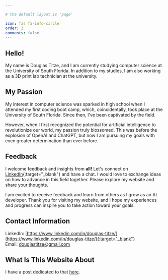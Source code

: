 ```yaml
---

# the default layout is 'page'

icon: fas fa-info-circle
order: 3
comments: false
---
```


## Hello!

My name is Douglas Titze, and I am currently studying computer science at the University of South Florida.
In addition to my studies, I am also working as a 3D print lab technician at the university.  

## My Passion

My interest in computer science was sparked in high school when I attended my first coding boot camp, which, coincidentally, took place at the University of South Florida. Since then, I've been captivated by the field.    
  
However, when I first recognized the potential for artificial intelligence to revolutionize our world, my passion truly blossomed.
This was before the explosion of OpenAI and ChatGPT, but now I am pursuing my goals with even greater determination than ever before.

## Feedback

I welcome feedback and insights from **all!**
Let's connect on [LinkedIn](https://www.linkedin.com/in/douglas-titze/){:target="_blank"} and have a chat.
I would love to exchange ideas on how to advance in this field together.
Please explore my website and share your thoughts.  

I am excited to receive feedback and learn from others as I grow as an AI developer.
Thank you for visiting my website, and I hope my experiences and progress can inspire you to take action toward your goals.

## Contact Information

LinkedIn: [https://www.linkedin.com/in/douglas-titze/](https://www.linkedin.com/in/douglas-titze/){:target="_blank"}  
Email: douglastitze@gmail.com

## What Is This Website About

I have a post dedicated to that [here](/posts/introduction/).
